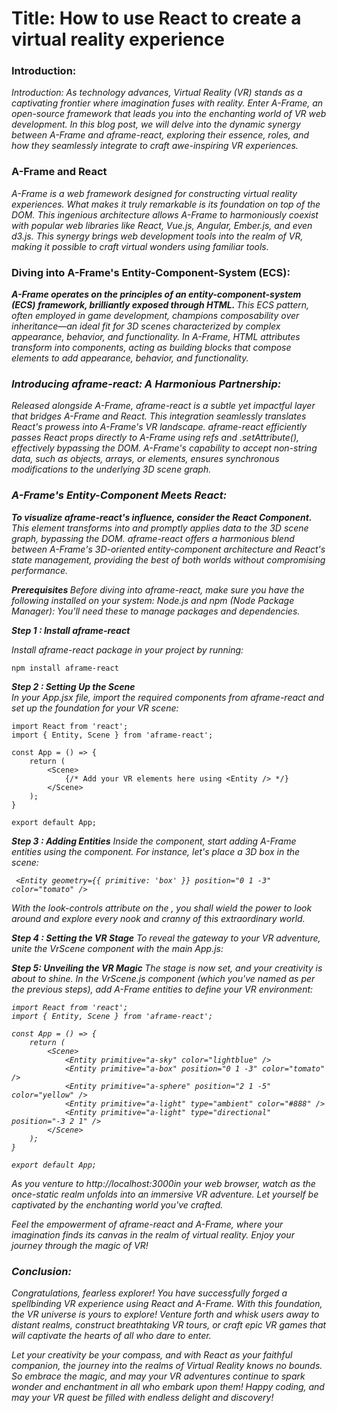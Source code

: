 <h1>
Title: How to use React to create a virtual reality experience
</h1>

<p align="center">
<h3>
<strong>Introduction:</strong>
</h3>
<em>
Introduction:
As technology advances, Virtual Reality (VR) stands as a captivating frontier where imagination fuses with reality. Enter A-Frame, an open-source framework that leads you into the enchanting world of VR web development. In this blog post, we will delve into the dynamic synergy between A-Frame and aframe-react, exploring their essence, roles, and how they seamlessly integrate to craft awe-inspiring VR experiences.
</em>
</p>

<p align="start">
<h3>
<strong>
A-Frame and React
</strong>
</h3>
<em>
  A-Frame is a web framework designed for constructing virtual reality experiences. What makes it truly remarkable is its foundation on top of the DOM. This ingenious architecture allows A-Frame to harmoniously coexist with popular web libraries like React, Vue.js, Angular, Ember.js, and even d3.js. This synergy brings web development tools into the realm of VR, making it possible to craft virtual wonders using familiar tools.
</em>
</p>

<p align="start">
<h3>
<strong>
Diving into A-Frame's Entity-Component-System (ECS):
</strong>
</h3>
<em>
<strong>
 A-Frame operates on the principles of an entity-component-system (ECS) framework, brilliantly exposed through HTML. 
</strong>
 This ECS pattern, often employed in game development, champions composability over inheritance—an ideal fit for 3D scenes characterized by complex appearance, behavior, and functionality. In A-Frame, HTML attributes transform into components, acting as building blocks that compose <a-entity> elements to add appearance, behavior, and functionality.
</em>
</p>

<p align="start">
<em>
<h3>
<strong>
Introducing aframe-react: A Harmonious Partnership:
</strong>
</h3>
Released alongside A-Frame, aframe-react is a subtle yet impactful layer that bridges A-Frame and React. This integration seamlessly translates React's prowess into A-Frame's VR landscape. aframe-react efficiently passes React props directly to A-Frame using refs and .setAttribute(), effectively bypassing the DOM. A-Frame's capability to accept non-string data, such as objects, arrays, or elements, ensures synchronous modifications to the underlying 3D scene graph.
</em>
</p>

<p align="start">
<em>
<h3>
<strong>
A-Frame's Entity-Component Meets React:
</strong>
</h3>
<strong>
To visualize aframe-react's influence, consider the <Entity/> React Component.
</strong>
 This element transforms into <a-entity> and promptly applies data to the 3D scene graph, bypassing the DOM. aframe-react offers a harmonious blend between A-Frame's 3D-oriented entity-component architecture and React's state management, providing the best of both worlds without compromising performance.
</em>
</p>

<p align="start">
<em>

<strong> Prerequisites </strong>
Before diving into aframe-react, make sure you have the following installed on your system:
Node.js and npm (Node Package Manager): You'll need these to manage packages and dependencies.</em>

</p>

<p align="start">
<em>
<strong>Step 1 : Install aframe-react</strong>

Install aframe-react package in your project by running:
</em>

</p>

```
npm install aframe-react
```

<p align="start">
<em>
<strong>Step 2 : Setting Up the Scene</strong>
</br>
In your App.jsx file, import the required components from aframe-react and set up the foundation for your VR scene:
</em>
</p>

```
import React from 'react';
import { Entity, Scene } from 'aframe-react';

const App = () => {
    return (
        <Scene>
            {/* Add your VR elements here using <Entity /> */}
        </Scene>
    );
}

export default App;
```

<p align="start">
<em>
<strong>Step 3 : Adding Entities</strong>
Inside the <Scene> component, start adding A-Frame entities using the <Entity /> component. For instance, let's place a 3D box in the scene:
</p>

```
 <Entity geometry={{ primitive: 'box' }} position="0 1 -3" color="tomato" />

```

<p align="start">
<em>
With the look-controls attribute on the <a-entity camera>, you shall wield the power to look around and explore every nook and cranny of this extraordinary world.
</em>
</p>

<p align="start">
<em>
<strong>Step 4 : Setting the VR Stage</strong>
To reveal the gateway to your VR adventure, unite the VrScene component with the main App.js:
</em>
</p>

<p align="start">
<em>
<strong>
Step 5: Unveiling the VR Magic
</strong>
The stage is now set, and your creativity is about to shine. In the VrScene.js component (which you've named as per the previous steps), add A-Frame entities to define your VR environment:</em>
</p>

```
import React from 'react';
import { Entity, Scene } from 'aframe-react';

const App = () => {
    return (
        <Scene>
            <Entity primitive="a-sky" color="lightblue" />
            <Entity primitive="a-box" position="0 1 -3" color="tomato" />
            <Entity primitive="a-sphere" position="2 1 -5" color="yellow" />
            <Entity primitive="a-light" type="ambient" color="#888" />
            <Entity primitive="a-light" type="directional" position="-3 2 1" />
        </Scene>
    );
}

export default App;
```

<p align="start">
<em>
As you venture to <a>http://localhost:3000</a>in your web browser, watch as the once-static realm unfolds into an immersive VR adventure. Let yourself be captivated by the enchanting world you've crafted.

Feel the empowerment of aframe-react and A-Frame, where your imagination finds its canvas in the realm of virtual reality. Enjoy your journey through the magic of VR!
</em>

</p>

<p align="start">
<em>
<h3>
<strong>Conclusion:</strong>
</h3>
Congratulations, fearless explorer! You have successfully forged a spellbinding VR experience using React and A-Frame. With this foundation, the VR universe is yours to explore! Venture forth and whisk users away to distant realms, construct breathtaking VR tours, or craft epic VR games that will captivate the hearts of all who dare to enter.

Let your creativity be your compass, and with React as your faithful companion, the journey into the realms of Virtual Reality knows no bounds. So embrace the magic, and may your VR adventures continue to spark wonder and enchantment in all who embark upon them! Happy coding, and may your VR quest be filled with endless delight and discovery!

</em>
</p>
